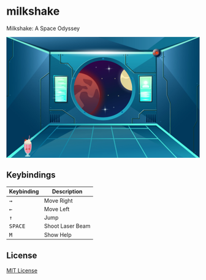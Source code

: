 # milkshake

Milkshake: A Space Odyssey

![Milkshake](./demo.png)

## Keybindings

| Keybinding       | Description      |
| ---------------- | ---------------- |
| <kbd>→</kbd>     | Move Right       |
| <kbd>←</kbd>     | Move Left        |
| <kbd>↑</kbd>     | Jump             |
| <kbd>SPACE</kbd> | Shoot Laser Beam |
| <kbd>M</kbd>     | Show Help        |

## License

[MIT License](LICENSE)
